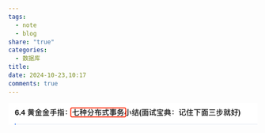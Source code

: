 ```yaml
---
tags:
  - note
  - blog
share: "true"
categories:
  - 数据库
title: 
date: 2024-10-23,10:17
comments: true
---
```


![](assets/images/54c5e6889bc641e7006ae8d49e58f892_MD5.png)
